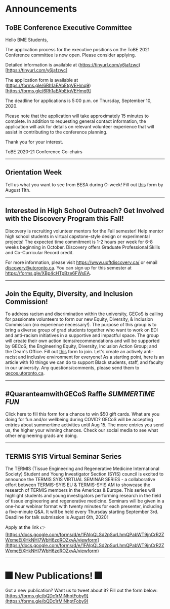 # Announcements

## ToBE Conference Executive Committee
Hello BME Students,

The application process for the executive positions on the ToBE 2021 Conference committee is now open. Please consider applying.

Detailed information is available at (https://tinyurl.com/y6jafzwc)[https://tinyurl.com/y6jafzwc]

The application form is available at (https://forms.gle/6Rh1aEAbEtqVEHmq9)[https://forms.gle/6Rh1aEAbEtqVEHmq9]

The deadline for applications is 5:00 p.m. on Thursday, September 10, 2020.

Please note that the application will take approximately 15 minutes to complete. In addition to requesting general contact information, the application will ask for details on relevant volunteer experience that will assist in contributing to the conference planning.

Thank you for your interest.

ToBE 2020-21 Conference Co-chairs

-------------

## Orientation Week
Tell us what you want to see from BESA during O-week! Fill out [this](https://utoronto.us11.list-manage.com/track/click?u=e40ad4f7528711b59d6b11525&id=522c5dbf06&e=446505edb8) form by August 11th.

-------------

## Interested in High School Outreach? Get Involved with the Discovery Program this Fall!

Discovery is recruiting volunteer mentors for the Fall semester! Help mentor high school students in virtual capstone-style design or experimental projects! The expected time commitment is 1-2 hours per week for 6-8 weeks beginning in October. Discovery offers Graduate Professional Skills and Co-Curricular Record credit.

For more information, please visit https://www.uoftdiscovery.ca/  or email [discovery@utoronto.ca](discovery@utoronto.ca). You can sign up for this semester at https://forms.gle/XBp4cHTpBze6FWsEA.

-------------

## Join the Equity, Diversity, and Inclusion Commission!
To address racism and discrimination within the university, GECoS is calling for passionate volunteers to form our new Equity, Diversity, & Inclusion Commission (no experience necessary!). The purpose of this group is to bring a diverse group of grad students together who want to work on EDI and anti-racism initiatives in a supportive and impactful space. The group will create their own action items/recommendations and will be supported by GECoS; the Engineering Equity, Diversity, Inclusion Action Group; and the Dean's Office. Fill out [this](https://utoronto.us11.list-manage.com/track/click?u=e40ad4f7528711b59d6b11525&id=a2cd356668&e=446505edb8) form to join. Let's create an actively anti-racist and inclusive environment for everyone! As a starting point, here is an article with 10 things we can do to support Black students, staff, and faculty in our university. Any questions/comments, please send them to [gecos.utoronto.ca](https://utoronto.us11.list-manage.com/track/click?u=e40ad4f7528711b59d6b11525&id=3f759cfbcb&e=446505edb8).

-------------

## #QuaranteamwithGECoS Raffle *SUMMERTIME FUN*
Click here to fill this form for a chance to win $50 gift cards. What are you doing for fun and/or wellbeing during COVID? GECoS will be accepting entries about summertime activities until Aug 15. The more entries you send us, the higher your winning chances. Check our social media to see what other engineering grads are doing.

-------------

## TERMIS SYIS Virtual Seminar Series

The TERMIS (Tissue Engineering and Regenerative Medicine International Society) Student and Young Investigator Section (SYIS) council is excited to announce the TERMIS SYIS VIRTUAL SEMINAR SERIES - a collaborative effort between TERMIS-SYIS EU & TERMIS-SYIS AM to showcase the research of TERMIS members in the Americas & Europe. This series will highlight students and young investigators performing research in the field of tissue engineering and regenerative medicine. Seminars will be given in a one-hour webinar format with twenty minutes for each presenter, including a five-minute Q&A. It will be held every Thursday starting September 3rd. Deadline for talk submission is August 6th, 2020!

Apply at the link 👉
[https://docs.google.com/forms/d/e/1FAIpQLSd2pSurLhmQPabWT9jnCrR2ZWxmeEiXHkNHI7WbH6zdROZxvA/viewform](https://docs.google.com/forms/d/e/1FAIpQLSd2pSurLhmQPabWT9jnCrR2ZWxmeEiXHkNHI7WbH6zdROZxvA/viewform)

-------------

# 🎆 New Publications! 🎆

Got a new publication? Want us to tweet about it? Fill out the form below:
[https://forms.gle/bQDc1rMiNhptFoby9](https://forms.gle/bQDc1rMiNhptFoby9)

